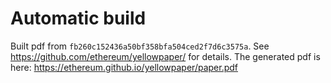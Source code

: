 # Automatic build
Built pdf from `fb260c152436a50bf358bfa504ced2f7d6c3575a`. See https://github.com/ethereum/yellowpaper/ for details.
The generated pdf is here: https://ethereum.github.io/yellowpaper/paper.pdf
